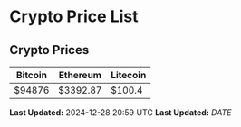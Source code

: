 # Crypto Price List

## Crypto Prices
| Bitcoin | Ethereum | Litecoin |
| ------- | -------- | -------- |
| $94876 | $3392.87 | $100.4 |
**Last Updated:** 2024-12-28 20:59 UTC
**Last Updated:** $DATE$
